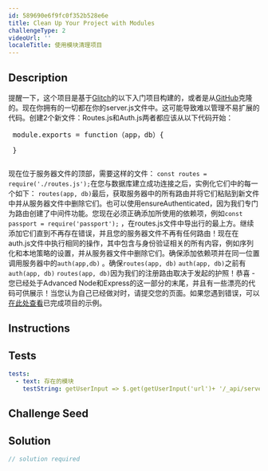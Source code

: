```yaml
---
id: 589690e6f9fc0f352b528e6e
title: Clean Up Your Project with Modules
challengeType: 2
videoUrl: ''
localeTitle: 使用模块清理项目
---
```


## Description
<section id="description">提醒一下，这个项目是基于<a href="https://glitch.com/#!/import/github/freeCodeCamp/boilerplate-advancednode/">Glitch</a>的以下入门项目构建的，或者是从<a href="https://github.com/freeCodeCamp/boilerplate-advancednode/">GitHub</a>克隆的。现在你拥有的一切都在你的server.js文件中。这可能导致难以管理不易扩展的代码。创建2个新文件：Routes.js和Auth.js两者都应该从以下代码开始： <pre> module.exports = function（app，db）{
<p> } </p></pre>现在位于服务器文件的顶部，需要这样的文件： <code>const routes = require(&#39;./routes.js&#39;);</code>在您与数据库建立成功连接之后，实例化它们中的每一个如下： <code>routes(app, db)</code>最后，获取服务器中的所有路由并将它们粘贴到新文件中并从服务器文件中删除它们。也可以使用ensureAuthenticated，因为我们专门为路由创建了中间件功能。您现在必须正确添加所使用的依赖项，例如<code>const passport = require(&#39;passport&#39;);</code> ，在routes.js文件中导出行的最上方。继续添加它们直到不再存在错误，并且您的服务器文件不再有任何路由！现在在auth.js文件中执行相同的操作，其中包含与身份验证相关的所有内容，例如序列化和本地策略的设置，并从服务器文件中删除它们。确保添加依赖项并在同一位置调用服务器中的<code>auth(app,db)</code> 。确保<code>routes(app, db)</code> <code>auth(app, db)</code>之前有<code>auth(app, db)</code> <code>routes(app, db)</code>因为我们的注册路由取决于发起的护照！恭喜 - 您已经处于Advanced Node和Express的这一部分的末尾，并且有一些漂亮的代码可供展示！当您认为自己已经做对时，请提交您的页面。如果您遇到错误，可以<a href="https://glitch.com/#!/project/delicious-herring">在此处查看</a>已完成项目的示例。 <p></p></section>

## Instructions
<section id="instructions">
</section>

## Tests
<section id='tests'>

```yml
tests:
  - text: 存在的模块
    testString: getUserInput => $.get(getUserInput('url')+ '/_api/server.js') .then(data => { assert.match(data, /require.*("|').\/routes.js("|')/gi, 'You should have required your new files'); assert.match(data, /mongo.connect[^]*routes/gi, 'Your new modules should be called after your connection to the database'); }, xhr => { throw new Error(xhr.statusText); })

```

</section>

## Challenge Seed
<section id='challengeSeed'>

</section>

## Solution
<section id='solution'>

```js
// solution required
```
</section>
